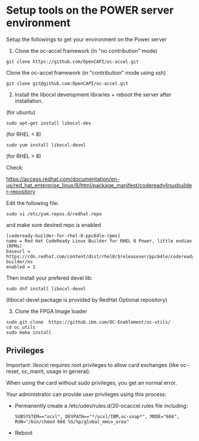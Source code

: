 # Setup tools on the POWER server environment

Setup the followings to get your environment on the Power server

1)	Clone the oc-accel framework (in "no contribution" mode)

```
git clone https://github.com/OpenCAPI/oc-accel.git
```

 Clone the oc-accel framework (in "contribution" mode using ssh)

```
git clone git@github.com:OpenCAPI/oc-accel.git
```

2)	Install the libocxl development libraries + reboot the server after installation. 

(for ubuntu) 

```
sudo apt-get install libocxl-dev
```

(for RHEL < 8) 

```
sudo yum install libocxl-devel
```

(for RHEL > 8) 

Check:

https://access.redhat.com/documentation/en-us/red_hat_enterprise_linux/8/html/package_manifest/codereadylinuxbuilder-repository

Edit the following file:

```
sudo vi /etc/yum.repos.d/redhat.repo
```

and make sure desired repo is enabled 

```
[codeready-builder-for-rhel-8-ppc64le-rpms]
name = Red Hat CodeReady Linux Builder for RHEL 8 Power, little endian (RPMs)
baseurl = https://cdn.redhat.com/content/dist/rhel8/$releasever/ppc64le/codeready-builder/os
enabled = 1
```

Then install your prefered devel lib:

```
sudo dnf install libocxl-devel
```

(libocxl-devel package is provided by RedHat Optional repository)   

3)	Clone the FPGA Image loader

```
sudo git clone  https://github.ibm.com/OC-Enablement/oc-utils/ 
cd oc_utils
sudo make install 
```



## Privileges

Important: libocxl requires root privileges to allow card exchanges (like oc-reset, oc_maint, usage in general).

When using the card without sudo privileges, you get an normal error.

Your administrator can provide user privileges using this process:

- Permanently create a /etc/udev/rules.d/20-ocaccel.rules file including:

  ```
  SUBSYSTEM=="ocxl", DEVPATH=="*/ocxl/IBM,oc-snap*", MODE="666", RUN="/bin/chmod 666 %S/%p/global_mmio_area"
  ```

- Reboot
  

